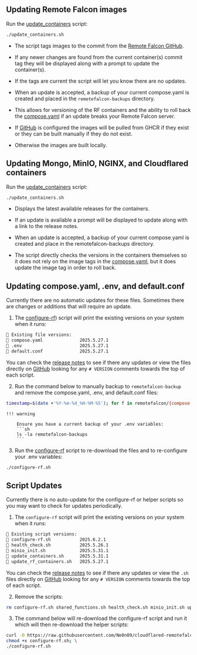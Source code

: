 ## Updating Remote Falcon images

Run the [update_containers](about/scripts.md#update_containerssh) script:

```sh
./update_containers.sh
```

- The script tags images to the commit from the [Remote Falcon GitHub](https://github.com/Remote-Falcon).

- If any newer changes are found from the current container(s) commit tag they will be displayed along with a prompt to update the container(s).

- If the tags are current the script will let you know there are no updates.

- When an update is accepted, a backup of your current compose.yaml is created and placed in the `remotefalcon-backups` directory.

- This allows for versioning of the RF containers and the ability to roll back the [compose.yaml](about/files.md#composeyaml) if an update breaks your Remote Falcon server.

- If [GitHub](install/github.md) is configured the images will be pulled from GHCR if they exist or they can be built manually if they do not exist.

- Otherwise the images are built locally.

## Updating Mongo, MinIO, NGINX, and Cloudflared containers

Run the [update_containers](about/scripts.md#update_containerssh) script: 

```sh 
./update_containers.sh
```

- Displays the latest available releases for the containers.

- If an update is available a prompt will be displayed to update along with a link to the release notes.

- When an update is accepted, a backup of your current compose.yaml is created and place in the remotefalcon-backups directory.

- The script directly checks the versions in the containers themselves so it does not rely on the image tags in the [compose.yaml](about/files.md#composeyaml), but it does update the image tag in order to roll back.

## Updating compose.yaml, .env, and default.conf

Currently there are no automatic updates for these files. Sometimes there are changes or additions that will require an update.

1. The [configure-rf](about/scripts.md#configure-rfsh)) script will print the existing versions on your system when it runs:
```sh
📜 Existing file versions:
🔸 compose.yaml              2025.5.27.1
🔸 .env                      2025.5.27.1
🔸 default.conf              2025.5.27.1
```
You can check the [release notes](release-notes.md) to see if there any updates or view the files directly on [GitHub](https://github.com/Ne0n09/cloudflared-remotefalcon/tree/main/remotefalcon) looking for any `# VERSION` comments towards the top of each script.

2. Run the command below to manually backup to `remotefalcon-backup` and remove the compose.yaml, .env, and default.conf files:
```sh
timestamp=$(date +'%Y-%m-%d_%H-%M-%S'); for f in remotefalcon/{compose.yaml,.env,default.conf}; do cp "$f" "remotefalcon-backups/$(basename "$f").backup-$timestamp" && rm "$f"; done
```

    !!! warning

        Ensure you have a current backup of your .env variables:
        ```sh
        ls -la remotefalcon-backups
        ```
    
3. Run the [configure-rf](about/scripts.md#configure-rfsh) script to re-download the files and to re-configure your .env variables:
```sh
./configure-rf.sh
```

## Script Updates

Currently there is no auto-update for the configure-rf or helper scripts so you may want to check for updates periodically.

1. The `configure-rf` script will print the existing versions on your system when it runs:
```sh
📜 Existing script versions:
🔸 configure-rf.sh           2025.6.2.1
🔸 health_check.sh           2025.5.26.1
🔸 minio_init.sh             2025.5.31.1
🔸 update_containers.sh      2025.5.31.1
🔸 update_rf_containers.sh   2025.5.27.1
```

You can check the [release notes](release-notes.md) to see if there any updates or view the `.sh` files directly on [GitHub](https://github.com/Ne0n09/cloudflared-remotefalcon) looking for any `# VERSION` comments towards the top of each script.

2. Remove the scripts:
```sh
rm configure-rf.sh shared_functions.sh health_check.sh minio_init.sh update_containers.sh update_rf_containers.sh run_workflow.sh sync_repo_secrets.sh
```

3. The command below will re-download the configure-rf script and run it which will then re-download the helper scripts:
```sh
curl -O https://raw.githubusercontent.com/Ne0n09/cloudflared-remotefalcon/main/configure-rf.sh; \
chmod +x configure-rf.sh; \
./configure-rf.sh
```